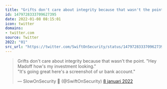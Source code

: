 ```yaml
---
title: "Grifts don't care about integrity because that wasn't the point. \"Hey Madoff how's my investment lo..."
id: 1479728333709627395
date: 2022-01-08 08:15:01
icon: twitter
domains:
- twitter.com
source: Twitter
2022: "01"
src_url: "https://twitter.com/SwiftOnSecurity/status/1479728333709627395"
---
```

<blockquote class="twitter-tweet" data-lang="nl" data-dnt="true"><p lang="en" dir="ltr">Grifts don&#39;t care about integrity because that wasn&#39;t the point. &quot;Hey Madoff how&#39;s my investment looking.&quot;<br>&quot;It&#39;s going great here&#39;s a screenshot of ur bank account.&quot;</p>&mdash; SlowOnSecurity 🐢 (@SwiftOnSecurity) <a href="https://twitter.com/SwiftOnSecurity/status/1479728333709627395?ref_src=twsrc%5Etfw">8 januari 2022</a></blockquote>
<script async src="https://platform.twitter.com/widgets.js" charset="utf-8"></script>

